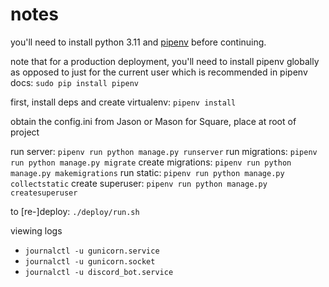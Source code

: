 # notes

you'll need to install python 3.11 and [pipenv](https://pipenv.pypa.io/en/latest/#install-pipenv-today) before continuing.

note that for a production deployment, you'll need to install pipenv globally as opposed to just for the current user which is recommended in pipenv docs: `sudo pip install pipenv`

first, install deps and create virtualenv: `pipenv install`

obtain the config.ini from Jason or Mason for Square, place at root of project

run server: `pipenv run python manage.py runserver`
run migrations: `pipenv run python manage.py migrate`
create migrations: `pipenv run python manage.py makemigrations`
run static: `pipenv run python manage.py collectstatic`
create superuser: `pipenv run python manage.py createsuperuser`

to \[re-\]deploy: `./deploy/run.sh`

viewing logs
- `journalctl -u gunicorn.service`
- `journalctl -u gunicorn.socket`
- `journalctl -u discord_bot.service`
